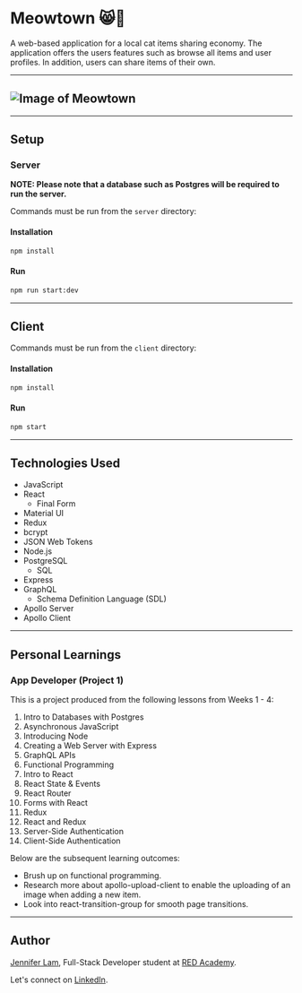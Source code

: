 # Meowtown 😸🌇

A web-based application for a local cat items sharing economy. The application offers the users features such as browse all items and user profiles. In addition, users can share items of their own.

---

## ![Image of Meowtown](https://github.com/nejmal/Meowtown/blob/master/meowtown.png)

---

## Setup

### Server

**NOTE: Please note that a database such as Postgres will be required to run the server.**

Commands must be run from the `server` directory:

#### Installation

```bash
npm install
```

#### Run

```bash
npm run start:dev
```

---

## Client

Commands must be run from the `client` directory:

#### Installation

```bash
npm install
```

#### Run

```bash
npm start
```

---

## Technologies Used

- JavaScript
- React
  - Final Form
- Material UI
- Redux
- bcrypt
- JSON Web Tokens
- Node.js
- PostgreSQL
  - SQL
- Express
- GraphQL
  - Schema Definition Language (SDL)
- Apollo Server
- Apollo Client

---

## Personal Learnings

### App Developer (Project 1)

This is a project produced from the following lessons from Weeks 1 - 4:

1. Intro to Databases with Postgres
2. Asynchronous JavaScript
3. Introducing Node
4. Creating a Web Server with Express
5. GraphQL APIs
6. Functional Programming
7. Intro to React
8. React State & Events
9. React Router
10. Forms with React
11. Redux
12. React and Redux
13. Server-Side Authentication
14. Client-Side Authentication

Below are the subsequent learning outcomes:

- Brush up on functional programming.
- Research more about apollo-upload-client to enable the uploading of an image when adding a new item.
- Look into react-transition-group for smooth page transitions.

---

## Author

[Jennifer Lam](https://github.com/agalcalledjen), Full-Stack Developer student at [RED Academy](https://redacademy.com/vancouver/).

Let's connect on [LinkedIn](https://www.linkedin.com/in/agalcalledjen/).
